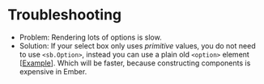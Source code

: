 # Troubleshooting

- Problem: Rendering lots of options is slow.
- Solution: If your select box only uses _primitive_ values, you do not need to use `<sb.Option>`, instead you can
  use a plain old `<option>` element [[Example](../tests/dummy/app/templates/components/fast-native-single-select.hbs)]. Which will be faster, because constructing components is expensive in Ember.
